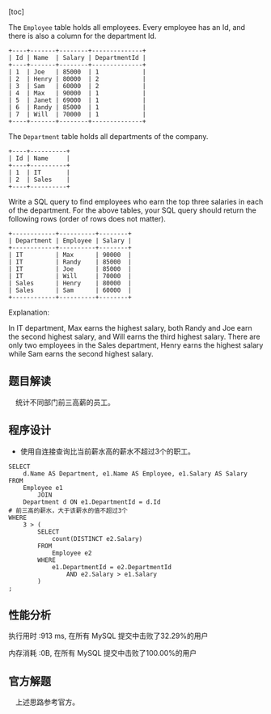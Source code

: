 [toc]

The `Employee` table holds all employees. Every employee has an Id, and there is also a column for the department Id.
```
+----+-------+--------+--------------+
| Id | Name  | Salary | DepartmentId |
+----+-------+--------+--------------+
| 1  | Joe   | 85000  | 1            |
| 2  | Henry | 80000  | 2            |
| 3  | Sam   | 60000  | 2            |
| 4  | Max   | 90000  | 1            |
| 5  | Janet | 69000  | 1            |
| 6  | Randy | 85000  | 1            |
| 7  | Will  | 70000  | 1            |
+----+-------+--------+--------------+
```

The `Department` table holds all departments of the company.
```
+----+----------+
| Id | Name     |
+----+----------+
| 1  | IT       |
| 2  | Sales    |
+----+----------+
```

Write a SQL query to find employees who earn the top three salaries in each of the department. For the above tables, your SQL query should return the following rows (order of rows does not matter).
```
+------------+----------+--------+
| Department | Employee | Salary |
+------------+----------+--------+
| IT         | Max      | 90000  |
| IT         | Randy    | 85000  |
| IT         | Joe      | 85000  |
| IT         | Will     | 70000  |
| Sales      | Henry    | 80000  |
| Sales      | Sam      | 60000  |
+------------+----------+--------+
```
Explanation:

In IT department, Max earns the highest salary, both Randy and Joe earn the second highest salary, and Will earns the third highest salary. There are only two employees in the Sales department, Henry earns the highest salary while Sam earns the second highest salary.



## 题目解读

&emsp;统计不同部门前三高薪的员工。

## 程序设计

* 使用自连接查询比当前薪水高的薪水不超过$3$个的职工。

```mysql
SELECT 
    d.Name AS Department, e1.Name AS Employee, e1.Salary AS Salary 
FROM 
    Employee e1 
        JOIN 
    Department d ON e1.DepartmentId = d.Id 
# 前三高的薪水，大于该薪水的值不超过3个
WHERE 
    3 > (
        SELECT 
            count(DISTINCT e2.Salary) 
        FROM 
            Employee e2 
        WHERE 
            e1.DepartmentId = e2.DepartmentId 
                AND e2.Salary > e1.Salary
        )
;
```

## 性能分析

执行用时 :913 ms, 在所有 MySQL 提交中击败了32.29%的用户

内存消耗 :0B, 在所有 MySQL 提交中击败了100.00%的用户

## 官方解题

&emsp;上述思路参考官方。